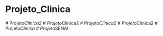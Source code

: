 # Projeto_Clinica
 
#   P r o j e t o _ C l i n i c a 2  
 #   P r o j e t o _ C l i n i c a 2  
 #   P r o j e t o _ C l i n i c a 2  
 #   P r o j e t o _ C l i n i c a 2  
 #   P r o j e t o _ C l i n i c a  
 #   P r o j e t o _ S E N A I  
 